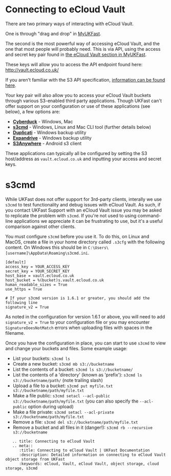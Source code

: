 # Connecting to eCloud Vault

There are two primary ways of interacting with eCloud Vault.

One is through "drag and drop" in [MyUKFast](https://my.ukfast.co.uk/ecloud-vault/index.php).

The second is the most powerful way of accessing eCloud Vault, and the one that most people will probably need. This is via API, using the access and secret key pair found in [the eCloud Vault section in MyUKFast](https://my.ukfast.co.uk/ecloud-vault/integration.php).

These keys will allow you to access the API endpoint found here: <http://vault.ecloud.co.uk/>

If you aren't familiar with the S3 API specification, [information can be found here](http://docs.ceph.com/docs/master/radosgw/s3/).

Your key pair will also allow you to access your eCloud Vault buckets through various S3-enabled third party applications. Though UKFast can't offer support on your configuration or use of these applications (see below), a few options are:

- **[Cyberduck](https://cyberduck.io/)** - Windows, Mac
- **[s3cmd](http://s3tools.org/s3cmd)** - Windows, Linux and Mac CLI tool (further details below)
- **[Duplicati](http://www.duplicati.com/)** - Windows backup utility
- **[Expandrive](http://www.expandrive.com/)** - Windows backup utility
- **[S3Anywhere](https://play.google.com/store/apps/details?id=lysesoft.s3anywhere&hl=en)** - Android s3 client

These applications can typically all be configured by setting the S3 host/address as ``vault.ecloud.co.uk`` and inputting your access and secret keys.

# s3cmd

While UKFast does not offer support for 3rd-party clients, interally we use `s3cmd` to test functionality and debug issues with eCloud Vault. As such, if you contact UKFast Support with an eCloud Vault issue you may be asked to replicate the problem with `s3cmd`. If you're not used to using command-line applications we appreciate it can be frustrating to use, but it's a useful comparison against other clients.

You must configure `s3cmd` before you use it. To do this, on Linux and MacOS, create a file in your home directory called `.s3cfg` with the following content. On Windows this should be in `C:\Users\[username]\AppData\Roaming\s3cmd.ini`.

```
[default]
access_key = YOUR_ACCESS_KEY
secret_key = YOUR_SECRET_KEY
host_base = vault.ecloud.co.uk
host_bucket = %(bucket)s.vault.ecloud.co.uk
human_readable_sizes = True
use_https = True

# If your s3cmd version is 1.6.1 or greater, you should add the following line
signature_v2 = True
```

As noted in the configuration for version 1.6.1 or above, you will need to add `signature_v2 = True` to your configuration file or you may encounter `SignatureDoesNotMatch` errors when uploading files with spaces in the filename.

Once you have the configuration in place, you can start to use `s3cmd` to view and change your buckets and files. Some example usage:

* List your buckets: `s3cmd ls`
* Create a new bucket: `s3cmd mb s3://bucketname`
* List the contents of a bucket: `s3cmd ls s3://bucketname/`
* List the contents of a 'directory' (known as 'prefix'): `s3cmd ls s3://bucketname/path/` (note trailing slash)
* Upload a file to a bucket: `s3cmd put myfile.txt s3://bucketname/path/myfile.txt`
* Make a file public: `s3cmd setacl --acl-public s3://bucketname/path/myfile.txt` (you can also specify the `--acl-public` option during upload)
* Make a file private: `s3cmd setacl --acl-private s3://bucketname/path/myfile.txt`
* Remove a file: `s3cmd del s3://bucketname/path/myfile.txt`
* Remove a bucket and all files in it (danger!): `s3cmd rb --recursive s3://bucketname`

```eval_rst
   .. title: Connecting to eCloud Vault
   .. meta::
      :title: Connecting to eCloud Vault | UKFast Documentation
      :description: Detailed information on connecting to eCloud Vault object storage from UKFast
      :keywords: eCloud, Vault, eCloud Vault, object storage, cloud storage, s3cmd
```

